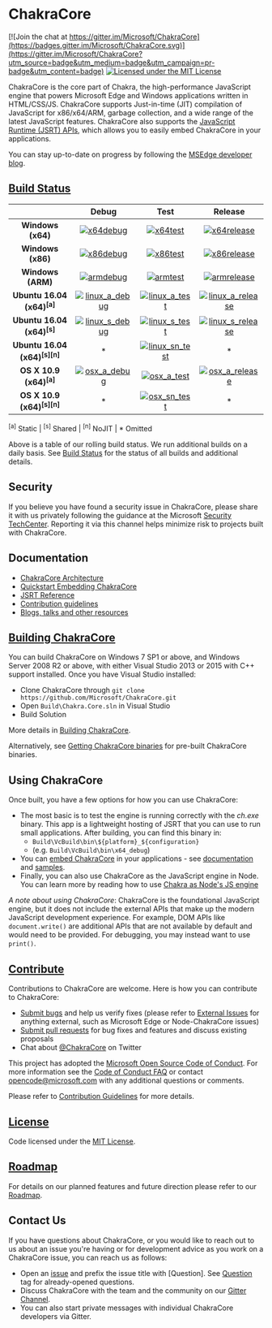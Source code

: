 # ChakraCore

[![Join the chat at https://gitter.im/Microsoft/ChakraCore](https://badges.gitter.im/Microsoft/ChakraCore.svg)](https://gitter.im/Microsoft/ChakraCore?utm_source=badge&utm_medium=badge&utm_campaign=pr-badge&utm_content=badge)
[![Licensed under the MIT License](https://img.shields.io/badge/License-MIT-blue.svg)](https://github.com/Microsoft/ChakraCore/blob/master/LICENSE.txt)

ChakraCore is the core part of Chakra, the high-performance JavaScript engine that powers Microsoft Edge and Windows applications written in HTML/CSS/JS.  ChakraCore supports Just-in-time (JIT) compilation of JavaScript for x86/x64/ARM, garbage collection, and a wide range of the latest JavaScript features.  ChakraCore also supports the [JavaScript Runtime (JSRT) APIs](https://github.com/Microsoft/ChakraCore/wiki/JavaScript-Runtime-%28JSRT%29-Overview), which allows you to easily embed ChakraCore in your applications.

You can stay up-to-date on progress by following the [MSEdge developer blog](https://blogs.windows.com/msedgedev/).

## [Build Status](https://github.com/Microsoft/ChakraCore/wiki/Build-Status)

|                               | __Debug__ | __Test__ | __Release__ |
|:-----------------------------:|:---------:|:--------:|:-----------:|
| __Windows (x64)__             | [![x64debug][x64dbgicon]][x64dbglink] | [![x64test][x64testicon]][x64testlink] | [![x64release][x64relicon]][x64rellink] |
| __Windows (x86)__             | [![x86debug][x86dbgicon]][x86dbglink] | [![x86test][x86testicon]][x86testlink] | [![x86release][x86relicon]][x86rellink] |
| __Windows (ARM)__             | [![armdebug][armdbgicon]][armdbglink] | [![armtest][armtesticon]][armtestlink] | [![armrelease][armrelicon]][armrellink] |
| __Ubuntu 16.04 (x64)<sup>[a]</sup>__     | [![linux_a_debug][linux_a_dbgicon]][linux_a_dbglink] | [![linux_a_test][linux_a_testicon]][linux_a_testlink] | [![linux_a_release][linux_a_relicon]][linux_a_rellink] |
| __Ubuntu 16.04 (x64)<sup>[s]</sup>__     | [![linux_s_debug][linux_s_dbgicon]][linux_s_dbglink] | [![linux_s_test][linux_s_testicon]][linux_s_testlink] | [![linux_s_release][linux_s_relicon]][linux_s_rellink] |
| __Ubuntu 16.04 (x64)<sup>[s][n]</sup>__  | * | [![linux_sn_test][linux_sn_testicon]][linux_sn_testlink] | * |
| __OS X 10.9 (x64)<sup>[a]</sup>__        | [![osx_a_debug][osx_a_dbgicon]][osx_a_dbglink] | [![osx_a_test][osx_a_testicon]][osx_a_testlink] | [![osx_a_release][osx_a_relicon]][osx_a_rellink] |
| __OS X 10.9 (x64)<sup>[s][n]</sup>__     | * | [![osx_sn_test][osx_sn_testicon]][osx_sn_testlink] | * |

<sup>[a]</sup> Static | <sup>[s]</sup> Shared | <sup>[n]</sup> NoJIT | * Omitted

[x64dbgicon]: https://ci.dot.net/job/Microsoft_ChakraCore/job/master/job/x64_debug/badge/icon
[x64dbglink]: https://ci.dot.net/job/Microsoft_ChakraCore/job/master/job/x64_debug/
[x64testicon]: https://ci.dot.net/job/Microsoft_ChakraCore/job/master/job/x64_test/badge/icon
[x64testlink]: https://ci.dot.net/job/Microsoft_ChakraCore/job/master/job/x64_test/
[x64relicon]: https://ci.dot.net/job/Microsoft_ChakraCore/job/master/job/x64_release/badge/icon
[x64rellink]: https://ci.dot.net/job/Microsoft_ChakraCore/job/master/job/x64_release/

[x86dbgicon]: https://ci.dot.net/job/Microsoft_ChakraCore/job/master/job/x86_debug/badge/icon
[x86dbglink]: https://ci.dot.net/job/Microsoft_ChakraCore/job/master/job/x86_debug/
[x86testicon]: https://ci.dot.net/job/Microsoft_ChakraCore/job/master/job/x86_test/badge/icon
[x86testlink]: https://ci.dot.net/job/Microsoft_ChakraCore/job/master/job/x86_test/
[x86relicon]: https://ci.dot.net/job/Microsoft_ChakraCore/job/master/job/x86_release/badge/icon
[x86rellink]: https://ci.dot.net/job/Microsoft_ChakraCore/job/master/job/x86_release/

[armdbgicon]: https://ci.dot.net/job/Microsoft_ChakraCore/job/master/job/arm_debug/badge/icon
[armdbglink]: https://ci.dot.net/job/Microsoft_ChakraCore/job/master/job/arm_debug/
[armtesticon]: https://ci.dot.net/job/Microsoft_ChakraCore/job/master/job/arm_test/badge/icon
[armtestlink]: https://ci.dot.net/job/Microsoft_ChakraCore/job/master/job/arm_test/
[armrelicon]: https://ci.dot.net/job/Microsoft_ChakraCore/job/master/job/arm_release/badge/icon
[armrellink]: https://ci.dot.net/job/Microsoft_ChakraCore/job/master/job/arm_release/

[linux_a_dbgicon]: https://ci.dot.net/job/Microsoft_ChakraCore/job/master/job/static_ubuntu_linux_debug/badge/icon
[linux_a_dbglink]: https://ci.dot.net/job/Microsoft_ChakraCore/job/master/job/static_ubuntu_linux_debug/
[linux_a_testicon]: https://ci.dot.net/job/Microsoft_ChakraCore/job/master/job/static_ubuntu_linux_test/badge/icon
[linux_a_testlink]: https://ci.dot.net/job/Microsoft_ChakraCore/job/master/job/static_ubuntu_linux_test/
[linux_a_relicon]: https://ci.dot.net/job/Microsoft_ChakraCore/job/master/job/static_ubuntu_linux_release/badge/icon
[linux_a_rellink]: https://ci.dot.net/job/Microsoft_ChakraCore/job/master/job/static_ubuntu_linux_release/

[linux_s_dbgicon]: https://ci.dot.net/job/Microsoft_ChakraCore/job/master/job/shared_ubuntu_linux_debug/badge/icon
[linux_s_dbglink]: https://ci.dot.net/job/Microsoft_ChakraCore/job/master/job/shared_ubuntu_linux_debug/
[linux_s_testicon]: https://ci.dot.net/job/Microsoft_ChakraCore/job/master/job/shared_ubuntu_linux_test/badge/icon
[linux_s_testlink]: https://ci.dot.net/job/Microsoft_ChakraCore/job/master/job/shared_ubuntu_linux_test/
[linux_s_relicon]: https://ci.dot.net/job/Microsoft_ChakraCore/job/master/job/shared_ubuntu_linux_release/badge/icon
[linux_s_rellink]: https://ci.dot.net/job/Microsoft_ChakraCore/job/master/job/shared_ubuntu_linux_release/

[linux_sn_dbgicon]: https://ci.dot.net/job/Microsoft_ChakraCore/job/master/job/_no_jit_shared_ubuntu_linux_debug/badge/icon
[linux_sn_dbglink]: https://ci.dot.net/job/Microsoft_ChakraCore/job/master/job/_no_jit_shared_ubuntu_linux_debug/
[linux_sn_testicon]: https://ci.dot.net/job/Microsoft_ChakraCore/job/master/job/_no_jit_shared_ubuntu_linux_test/badge/icon
[linux_sn_testlink]: https://ci.dot.net/job/Microsoft_ChakraCore/job/master/job/_no_jit_shared_ubuntu_linux_test/
[linux_sn_relicon]: https://ci.dot.net/job/Microsoft_ChakraCore/job/master/job/_no_jit_shared_ubuntu_linux_release/badge/icon
[linux_sn_rellink]: https://ci.dot.net/job/Microsoft_ChakraCore/job/master/job/_no_jit_shared_ubuntu_linux_release/

[osx_a_dbgicon]: https://ci.dot.net/job/Microsoft_ChakraCore/job/master/job/static_osx_osx_debug/badge/icon
[osx_a_dbglink]: https://ci.dot.net/job/Microsoft_ChakraCore/job/master/job/static_osx_osx_debug/
[osx_a_testicon]: https://ci.dot.net/job/Microsoft_ChakraCore/job/master/job/static_osx_osx_test/badge/icon
[osx_a_testlink]: https://ci.dot.net/job/Microsoft_ChakraCore/job/master/job/static_osx_osx_test/
[osx_a_relicon]: https://ci.dot.net/job/Microsoft_ChakraCore/job/master/job/static_osx_osx_release/badge/icon
[osx_a_rellink]: https://ci.dot.net/job/Microsoft_ChakraCore/job/master/job/static_osx_osx_release/

[osx_sn_dbgicon]: https://ci.dot.net/job/Microsoft_ChakraCore/job/master/job/_no_jit_shared_osx_osx_debug/badge/icon
[osx_sn_dbglink]: https://ci.dot.net/job/Microsoft_ChakraCore/job/master/job/_no_jit_shared_osx_osx_debug/
[osx_sn_testicon]: https://ci.dot.net/job/Microsoft_ChakraCore/job/master/job/_no_jit_shared_osx_osx_test/badge/icon
[osx_sn_testlink]: https://ci.dot.net/job/Microsoft_ChakraCore/job/master/job/_no_jit_shared_osx_osx_test/
[osx_sn_relicon]: https://ci.dot.net/job/Microsoft_ChakraCore/job/master/job/_no_jit_shared_osx_osx_release/badge/icon
[osx_sn_rellink]: https://ci.dot.net/job/Microsoft_ChakraCore/job/master/job/_no_jit_shared_osx_osx_release/

Above is a table of our rolling build status. We run additional builds on a daily basis. See [Build Status](https://github.com/Microsoft/ChakraCore/wiki/Build-Status) for the status of all builds and additional details.

## Security

If you believe you have found a security issue in ChakraCore, please share it with us privately following the guidance at the Microsoft [Security TechCenter](https://technet.microsoft.com/en-us/security/ff852094). Reporting it via this channel helps minimize risk to projects built with ChakraCore.

## Documentation

* [ChakraCore Architecture](https://github.com/Microsoft/ChakraCore/wiki/Architecture-Overview)
* [Quickstart Embedding ChakraCore](https://github.com/Microsoft/ChakraCore/wiki/Embedding-ChakraCore)
* [JSRT Reference](https://github.com/Microsoft/ChakraCore/wiki/JavaScript-Runtime-%28JSRT%29-Reference)
* [Contribution guidelines](CONTRIBUTING.md)
* [Blogs, talks and other resources](https://github.com/Microsoft/ChakraCore/wiki/Resources)

## [Building ChakraCore](https://github.com/Microsoft/ChakraCore/wiki/Building-ChakraCore)

You can build ChakraCore on Windows 7 SP1 or above, and Windows Server 2008 R2 or above, with either Visual Studio 2013 or 2015 with C++ support installed.  Once you have Visual Studio installed:

* Clone ChakraCore through ```git clone https://github.com/Microsoft/ChakraCore.git```
* Open `Build\Chakra.Core.sln` in Visual Studio
* Build Solution

More details in [Building ChakraCore](https://github.com/Microsoft/ChakraCore/wiki/Building-ChakraCore).

Alternatively, see [Getting ChakraCore binaries](https://github.com/Microsoft/ChakraCore/wiki/Getting-ChakraCore-binaries) for pre-built ChakraCore binaries.

## Using ChakraCore

Once built, you have a few options for how you can use ChakraCore:

* The most basic is to test the engine is running correctly with the *ch.exe* binary.  This app is a lightweight hosting of JSRT that you can use to run small applications.  After building, you can find this binary in:
  * `Build\VcBuild\bin\${platform}_${configuration}`
  * (e.g. `Build\VcBuild\bin\x64_debug`)
* You can [embed ChakraCore](https://github.com/Microsoft/ChakraCore/wiki/Embedding-ChakraCore) in your applications - see [documentation](https://github.com/Microsoft/ChakraCore/wiki/Embedding-ChakraCore) and [samples](http://aka.ms/chakracoresamples).
* Finally, you can also use ChakraCore as the JavaScript engine in Node.  You can learn more by reading how to use [Chakra as Node's JS engine](https://github.com/Microsoft/node)

_A note about using ChakraCore_: ChakraCore is the foundational JavaScript engine, but it does not include the external APIs that make up the modern JavaScript development experience.  For example, DOM APIs like ```document.write()``` are additional APIs that are not available by default and would need to be provided.  For debugging, you may instead want to use ```print()```.

## [Contribute](CONTRIBUTING.md)

Contributions to ChakraCore are welcome.  Here is how you can contribute to ChakraCore:

* [Submit bugs](https://github.com/Microsoft/ChakraCore/issues) and help us verify fixes (please refer to [External Issues](https://github.com/Microsoft/ChakraCore/wiki/External-Issues) for anything external, such as Microsoft Edge or Node-ChakraCore issues)
* [Submit pull requests](https://github.com/Microsoft/ChakraCore/pulls) for bug fixes and features and discuss existing proposals
* Chat about [@ChakraCore](https://twitter.com/ChakraCore) on Twitter

This project has adopted the [Microsoft Open Source Code of Conduct](https://opensource.microsoft.com/codeofconduct/). For more information see the [Code of Conduct FAQ](https://opensource.microsoft.com/codeofconduct/faq/) or contact [opencode@microsoft.com](mailto:opencode@microsoft.com) with any additional questions or comments.

Please refer to [Contribution Guidelines](CONTRIBUTING.md) for more details.

## [License](https://github.com/Microsoft/ChakraCore/blob/master/LICENSE.txt)

Code licensed under the [MIT License](https://github.com/Microsoft/ChakraCore/blob/master/LICENSE.txt).

## [Roadmap](https://github.com/Microsoft/ChakraCore/wiki/Roadmap)

For details on our planned features and future direction please refer to our [Roadmap](https://github.com/Microsoft/ChakraCore/wiki/Roadmap).

## Contact Us

If you have questions about ChakraCore, or you would like to reach out to us about an issue you're having or for development advice as you work on a ChakraCore issue, you can reach us as follows:

* Open an [issue](https://github.com/Microsoft/ChakraCore/issues/new) and prefix the issue title with [Question]. See [Question](https://github.com/Microsoft/ChakraCore/issues?q=label%3AQuestion) tag for already-opened questions.
* Discuss ChakraCore with the team and the community on our [Gitter Channel](https://gitter.im/Microsoft/ChakraCore).
* You can also start private messages with individual ChakraCore developers via Gitter.
